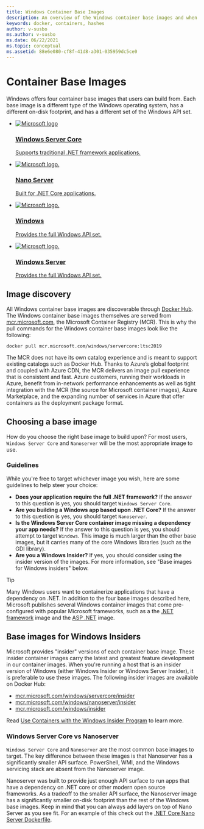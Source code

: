 ```yaml
---
title: Windows Container Base Images
description: An overview of the Windows container base images and when to use them.
keywords: docker, containers, hashes
author: v-susbo
ms.author: v-susbo
ms.date: 06/22/2021
ms.topic: conceptual
ms.assetid: 88e6e080-cf8f-41d8-a301-035959dc5ce0
---
```


# Container Base Images

Windows offers four container base images that users can build from. Each base image is a different type of the Windows operating system, has a different on-disk footprint, and has a different set of the Windows API set.

<ul class="columns is-multiline has-margin-left-none has-margin-bottom-none has-padding-top-medium">
    <li class="column is-one-quarter has-padding-top-small-mobile has-padding-bottom-small">
        <a class="is-undecorated is-full-height is-block"
            href="https://hub.docker.com/_/microsoft-windows-servercore" data-linktype="external">
            <article class="card has-outline-hover is-relative is-full-height has-padding-none">
                    <div class="cardImageOuter bgdAccent1 has-padding-top-large has-padding-bottom-large has-padding-left-large has-padding-right-large">
                        <div class="cardImage centered has-padding-top-large has-padding-bottom-large has-padding-left-large has-padding-right-large">
                            <img src="media/Microsoft_logo.svg" alt="Microsoft logo" data-linktype="relative-path">
                        </div>
                    </div>
                <div class="card-content has-text-overflow-ellipsis has-padding-top-small">
                    <div class="has-padding-bottom-none">
                        <h3 class="is-size-4 has-margin-top-none has-margin-bottom-none has-text-primary">Windows Server Core</h3>
                    </div>
                    <div class="is-size-7 has-margin-top-small has-line-height-reset">
                        <p>Supports traditional .NET framework applications.</p>
                    </div>
                </div>
            </article>
        </a>
    </li>
    <li class="column is-one-quarter has-padding-top-small-mobile has-padding-bottom-small">
        <a class="is-undecorated is-full-height is-block"
            href="https://hub.docker.com/_/microsoft-windows-nanoserver" data-linktype="external">
            <article class="card has-outline-hover is-relative is-full-height has-padding-none">
                    <div class="cardImageOuter bgdAccent1 has-padding-top-large has-padding-bottom-large has-padding-left-large has-padding-right-large">
                        <div class="cardImage centered has-padding-top-large has-padding-bottom-large has-padding-left-large has-padding-right-large">
                            <img src="media/Microsoft_logo.svg" alt="Microsoft logo." data-linktype="relative-path">
                        </div>
                    </div>
                <div class="card-content has-text-overflow-ellipsis has-padding-top-small">
                    <div class="has-padding-bottom-none">
                        <h3 class="is-size-4 has-margin-top-none has-margin-bottom-none has-text-primary">Nano Server</h3>
                    </div>
                    <div class="is-size-7 has-margin-top-small has-line-height-reset">
                        <p>Built for .NET Core applications.</p>
                    </div>
                </div>
            </article>
        </a>
    </li>
    <li class="column is-one-quarter has-padding-top-small-mobile has-padding-bottom-small">
        <a class="is-undecorated is-full-height is-block"
            href="https://hub.docker.com/_/microsoft-windows" data-linktype="external">
            <article class="card has-outline-hover is-relative is-full-height has-padding-none">
                    <div class="cardImageOuter bgdAccent1 has-padding-top-large has-padding-bottom-large has-padding-left-large has-padding-right-large">
                        <div class="cardImage centered has-padding-top-large has-padding-bottom-large has-padding-left-large has-padding-right-large">
                            <img src="media/Microsoft_logo.svg" alt="Microsoft logo." data-linktype="relative-path">
                        </div>
                    </div>
                <div class="card-content has-text-overflow-ellipsis has-padding-top-small">
                    <div class="has-padding-bottom-none">
                        <h3 class="is-size-4 has-margin-top-none has-margin-bottom-none has-text-primary">Windows</h3>
                    </div>
                    <div class="is-size-7 has-margin-top-small has-line-height-reset">
                        <p>Provides the full Windows API set.</p>
                    </div>
                </div>
            </article>
        </a>
    </li>
    <li class="column is-one-quarter has-padding-top-small-mobile has-padding-bottom-small">
        <a class="is-undecorated is-full-height is-block"
            href="https://hub.docker.com/_/microsoft-windows-server-insider/" data-linktype="external">
            <article class="card has-outline-hover is-relative is-full-height has-padding-none">
                    <div class="cardImageOuter bgdAccent1 has-padding-top-large has-padding-bottom-large has-padding-left-large has-padding-right-large">
                        <div class="cardImage centered has-padding-top-large has-padding-bottom-large has-padding-left-large has-padding-right-large">
                            <img src="media/Microsoft_logo.svg" alt="Microsoft logo." data-linktype="relative-path">
                        </div>
                    </div>
                <div class="card-content has-text-overflow-ellipsis has-padding-top-small">
                    <div class="has-padding-bottom-none">
                        <h3 class="is-size-4 has-margin-top-none has-margin-bottom-none has-text-primary">Windows Server</h3>
                    </div>
                    <div class="is-size-7 has-margin-top-small has-line-height-reset">
                        <p>Provides the full Windows API set.</p>
                    </div>
                </div>
            </article>
        </a>
    </li>
</ul>

## Image discovery

All Windows container base images are discoverable through [Docker Hub](https://hub.docker.com/_/microsoft-windows-base-os-images). The Windows container base images themselves are served from [mcr.microsoft.com](https://azure.microsoft.com/services/container-registry/), the Microsoft Container Registry (MCR). This is why the pull commands for the Windows container base images look like the following:

```code
docker pull mcr.microsoft.com/windows/servercore:ltsc2019
```

The MCR does not have its own catalog experience and is meant to support existing catalogs such as Docker Hub. Thanks to Azure’s global footprint and coupled with Azure CDN, the MCR delivers an image pull experience that is consistent and fast. Azure customers, running their workloads in Azure, benefit from in-network performance enhancements as well as tight integration with the MCR (the source for Microsoft container images), Azure Marketplace, and the expanding number of services in Azure that offer containers as the deployment package format.

## Choosing a base image

How do you choose the right base image to build upon? For most users, `Windows Server Core` and `Nanoserver` will be the most appropriate image to use.

### Guidelines

 While you're free to target whichever image you wish, here are some guidelines to help steer your choice:

- **Does your application require the full .NET framework?** If the answer to this question is yes, you should target `Windows Server Core`.
- **Are you building a Windows app based upon .NET Core?** If the answer to this question is yes, you should target `Nanoserver`.
- **Is the Windows Server Core container image missing a dependency your app needs?** If the answer to this question is yes, you should attempt to target `Windows`. This image is much larger than the other base images, but it carries many of the core Windows libraries (such as the GDI library).
- **Are you a Windows Insider?** If yes, you should consider using the insider version of the images. For more information, see "Base images for Windows insiders" below.

> [!TIP]
> Many Windows users want to containerize applications that have a dependency on .NET. In addition to the four base images described here, Microsoft publishes several Windows container images that come pre-configured with popular Microsoft frameworks, such as a the [.NET framework](https://hub.docker.com/_/microsoft-dotnet-framework) image and the [ASP .NET](https://hub.docker.com/_/microsoft-dotnet-framework-aspnet/) image.

## Base images for Windows Insiders

Microsoft provides "insider" versions of each container base image. These insider container images carry the latest and greatest feature development in our container images. When you're running a host that is an insider version of Windows (either Windows Insider or Windows Server Insider), it is preferable to use these images. The following insider images are available on Docker Hub:

- [mcr.microsoft.com/windows/servercore/insider](https://hub.docker.com/_/microsoft-windows-servercore-insider)
- [mcr.microsoft.com/windows/nanoserver/insider](https://hub.docker.com/_/microsoft-windows-nanoserver-insider)
- [mcr.microsoft.com/windows/insider](https://hub.docker.com/_/microsoft-windows-insider)

Read [Use Containers with the Windows Insider Program](../deploy-containers/insider-overview.md) to learn more.

### Windows Server Core vs Nanoserver

`Windows Server Core` and `Nanoserver` are the most common base images to target. The key difference between these images is that Nanoserver has a significantly smaller API surface. PowerShell, WMI, and the Windows servicing stack are absent from the Nanoserver image.

Nanoserver was built to provide just enough API surface to run apps that have a dependency on .NET core or other modern open source frameworks. As a tradeoff to the smaller API surface, the Nanoserver image has a significantly smaller on-disk footprint than the rest of the Windows base images. Keep in mind that you can always add layers on top of Nano Server as you see fit. For an example of this check out the [.NET Core Nano Server Dockerfile](https://github.com/dotnet/dotnet-docker/blob/master/src/sdk/2.1/nanoserver-1909/amd64/Dockerfile).
